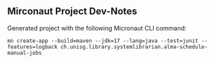 ## Mirconaut Project Dev-Notes
Generated project with the following Micronaut CLI command:

    mn create-app --build=maven --jdk=17 --lang=java --test=junit --features=logback ch.unisg.library.systemlibrarian.alma-schedule-manual-jobs
